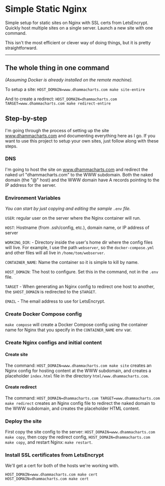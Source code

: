 # Simple Static Nginx

Simple setup for static sites on Nginx with SSL certs from
LetsEncrypt. Quickly host multiple sites on a single server. Launch a
new site with one command.

This isn't the most efficient or clever way of doing things, but it is
pretty straightforward.

---

## The whole thing in one command

_(Assuming Docker is already installed on the remote machine)._

To setup a site: `HOST_DOMAIN=www.dhammacharts.com make site-entire`

And to create a redirect: `HOST_DOMAIN=dhammacharts.com
TARGET=www.dhammacharts.com make redirect-entire`


## Step-by-step

I'm going through the process of setting up the site
www.dhammacharts.com and documenting everything here as I go. If you
want to use this project to setup your own sites, just follow along
with these steps.

### DNS

I'm going to host the site on www.dhammacharts.com and redirect the
naked url "dhammacharts.com" to the WWW subdomain. Both the naked
domain (the "@" host) and the WWW domain have A records pointing to
the IP address for the server.

### Environment Variables

_You can start by just copying and editing the sample `.env` file._

`USER`: regular user on the server where the Nginx container will
run.

`HOST`: Hostname (from .ssh/config, etc.), domain name, or IP address
of server

`WORKING_DIR`: - Directory inside the user's home dir where the config
files will live. For example, I use the path `webserver`, so the
`docker-compose.yml` and other files will all live in
`/home/tom/webserver`.

`CONTAINER_NAME`: Name the container so it is simple to kill by name.

`HOST_DOMAIN`: The host to configure. Set this in the command, not in
the `.env` file.

`TARGET` - When generating an Nginx config to redirect one host to
another, the `$HOST_DOMAIN` is redirected to the `$TARGET`.

`EMAIL` - The email address to use for LetsEncrypt.

### Create Docker Compose config

`make compose` will create a Docker Compose config using the container
name for Nginx that you specify in the `CONTAINER_NAME` env var.

### Create Nginx configs and initial content

#### Create site

The command: `HOST_DOMAIN=www.dhammacharts.com make site` creates an
Nginx config for hosting content at the WWW subdomain, and creates a
placeholder `index.html` file in the directory
`html/www.dhammacharts.com`.

#### Create redirect

The command: `HOST_DOMAIN=dhammacharts.com TARGET=www.dhammacharts.com
make redirect` creates an Nginx config file to redirect the naked
domain to the WWW subdomain, and creates the placeholder HTML content.

### Deploy the site

First copy the site config to the server:
`HOST_DOMAIN=www.dhammacharts.com make copy`, then copy the redirect
config, `HOST_DOMAIN=dhammacharts.com make copy`, and restart Nginx:
`make restart`.

### Install SSL certificates from LetsEncrypt

We'll get a cert for both of the hosts we're working with.

`HOST_DOMAIN=www.dhammacharts.com make cert`
`HOST_DOMAIN=dhammacharts.com make cert`

